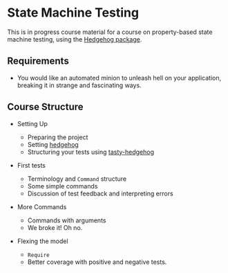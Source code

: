 # State Machine Testing

This is in progress course material for a course on property-based state machine
testing, using the [Hedgehog package](https://hackage.haskell.org/package/hedgehog).

## Requirements

- You would like an automated minion to unleash hell on your application,
  breaking it in strange and fascinating ways.

## Course Structure

- Setting Up
  - Preparing the project
  - Setting [hedgehog](https://hackage.haskell.org/package/hedgehog)
  - Structuring your tests using [tasty-hedgehog](https://hackage.haskell.org/package/tasty-hedgehog)

- First tests
  - Terminology and `Command` structure
  - Some simple commands
  - Discussion of test feedback and interpreting errors

- More Commands
  - Commands with arguments
  - We broke it! Oh no.
  
- Flexing the model
  - `Require`
  - Better coverage with positive and negative tests.

